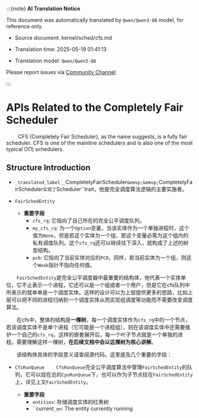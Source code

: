 :::{note}
**AI Translation Notice**

This document was automatically translated by `Qwen/Qwen3-8B` model, for reference only.

- Source document: kernel/sched/cfs.md

- Translation time: 2025-05-19 01:41:13

- Translation model: `Qwen/Qwen3-8B`

Please report issues via [Community Channel](https://github.com/DragonOS-Community/DragonOS/issues)

:::

# APIs Related to the Completely Fair Scheduler

&emsp;&emsp; CFS (Completely Fair Scheduler), as the name suggests, is a fully fair scheduler. CFS is one of the mainline schedulers and is also one of the most typical O(1) schedulers.

## Structure Introduction

- `_translated_label__`CompletelyFairScheduler``
&emsp;&emsp; ``CompletelyFairScheduler``实现了``Scheduler``trait，他是完全调度算法逻辑的主要实施者。

- ``FairSchedEntity``
	- **重要字段**
		- ``cfs_rq``: 它指向了自己所在的完全公平调度队列。
		- ``my_cfs_rq``: 为一个``Option``变量，当该实体作为一个单独进程时，这个值为``None``，但是若这个实体为一个组，那这个变量必需为这个组内的私有调度队列。这个``cfs_rq``还可以继续往下深入，就构成了上述的树型结构。
		- ``pcb``: 它指向了当前实体对应的``PCB``，同样，若当前实体为一个组，则这个``Weak``指针不指向任何值。

&emsp;&emsp;``FairSchedEntity``是完全公平调度器中最重要的结构体，他代表一个实体单位，它不止表示一个进程，它还可以是一个组或者一个用户，但是它在cfs队列中所表示的就单单是一个调度实体。这样的设计可以为上层提供更多的思路，比如上层可以把不同的进程归纳到一个调度实体从而实现组调度等功能而不需要改变调度算法。

&emsp;&emsp;在cfs中，整体的结构是**一棵树**，每一个调度实体作为``cfs_rq``中的一个节点，若该调度实体不是单个进程（它可能是一个进程组），则在该调度实体中还需要维护一个自己的``cfs_rq``，这样的嵌套展开后，每一个叶子节点就是一个单独的进程。需要理解这样一棵树，**在后续文档中会以这棵树为核心讲解**。

&emsp;&emsp;该结构体具体的字段意义请查阅源代码。这里提及几个重要的字段：


- ``CfsRunQueue``
&emsp;&emsp;``CfsRunQueue``完全公平调度算法中管理``FairSchedEntity``的队列，它可以挂在总的``CpuRunQueue``下，也可以作为子节点挂在``FairSchedEntity``上，详见上文``FairSchedEntity``。

	- **重要字段**
		- ``entities``: 存储调度实体的红黑树
		- ``current`_en`: The entity currently running
